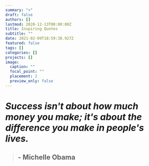 ```yaml
---
summary: ">"
draft: false
authors: []
lastmod: 2020-12-13T00:00:00Z
title: Inspiring Quotes
subtitle: ""
date: 2021-02-09T18:59:38.927Z
featured: false
tags: []
categories: []
projects: []
image:
  caption: ""
  focal_point: ""
  placement: 2
  preview_only: false
---
```

# *Success isn't about how much money you make; it's about the difference you make in people's lives.*      

> ## \- Michelle Obama